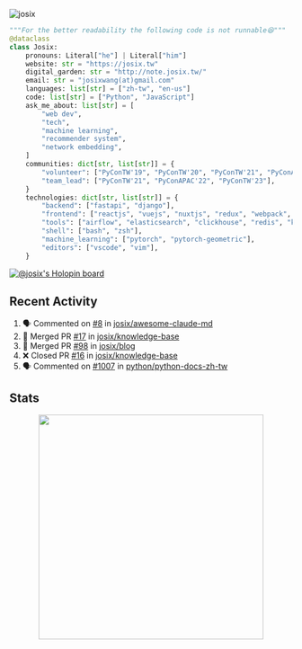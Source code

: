 ![josix](https://komarev.com/ghpvc/?username=josix)
```python
"""For the better readability the following code is not runnable😆"""
@dataclass
class Josix:
    pronouns: Literal["he"] | Literal["him"]
    website: str = "https://josix.tw"
    digital_garden: str = "http://note.josix.tw/"
    email: str = "josixwang(at)gmail.com"
    languages: list[str] = ["zh-tw", "en-us"]
    code: list[str] = ["Python", "JavaScript"]
    ask_me_about: list[str] = [
        "web dev",
        "tech",
        "machine learning",
        "recommender system",
        "network embedding",
    ]
    communities: dict[str, list[str]] = {
        "volunteer": ["PyConTW'19", "PyConTW'20", "PyConTW'21", "PyConAPAC'22", "PyConTW'24"],
        "team_lead": ["PyConTW'21", "PyConAPAC'22", "PyConTW'23"],
    }
    technologies: dict[str, list[str]] = {
        "backend": ["fastapi", "django"],
        "frontend": ["reactjs", "vuejs", "nuxtjs", "redux", "webpack", "tailwindcss"],
        "tools": ["airflow", "elasticsearch", "clickhouse", "redis", "kubernetes", "docker"],
        "shell": ["bash", "zsh"],
        "machine_learning": ["pytorch", "pytorch-geometric"],
        "editors": ["vscode", "vim"],
    }
```
[![@josix's Holopin board](https://holopin.io/api/user/board?user=josix)](https://holopin.io/@josix)

## Recent Activity
<!--START_SECTION:activity-->
1. 🗣 Commented on [#8](https://github.com/josix/awesome-claude-md/pull/8#issuecomment-3076598935) in [josix/awesome-claude-md](https://github.com/josix/awesome-claude-md)
2. 🎉 Merged PR [#17](https://github.com/josix/knowledge-base/pull/17) in [josix/knowledge-base](https://github.com/josix/knowledge-base)
3. 🎉 Merged PR [#98](https://github.com/josix/blog/pull/98) in [josix/blog](https://github.com/josix/blog)
4. ❌ Closed PR [#16](https://github.com/josix/knowledge-base/pull/16) in [josix/knowledge-base](https://github.com/josix/knowledge-base)
5. 🗣 Commented on [#1007](https://github.com/python/python-docs-zh-tw/pull/1007#issuecomment-3068697618) in [python/python-docs-zh-tw](https://github.com/python/python-docs-zh-tw)
<!--END_SECTION:activity-->



## Stats
<p align = "center">
  <img src = "https://github-readme-stats.vercel.app/api?username=josix&show_icons=true&](https://github-readme-stats.vercel.app/api?username=josix&show_icons=true&theme=default&count_private=true&card_width=400)" width = 400>
</p>
